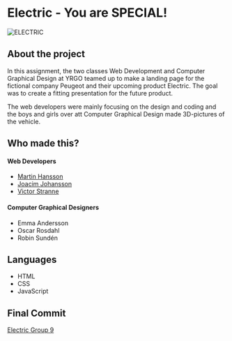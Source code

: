 # Electric - You are SPECIAL!

![ELECTRIC](https://media.giphy.com/media/lM86pZcDxfx5e/giphy.gif)

## About the project

In this assignment, the two classes Web Development and Computer Graphical Design at YRGO teamed up to make a landing page for the fictional company Peugeot and their upcoming product Electric.
The goal was to create a fitting presentation for the future product.

The web developers were mainly focusing on the design and coding and the boys and girls over att Computer Graphical Design made 3D-pictures of the vehicle.

## Who made this?
#### Web Developers
- [Martin Hansson](https://https://github.com/Alegherix)
- [Joacim Johansson](https://https://github.com/JoeyJaySWE)
- [Victor Stranne](https://https://github.com/Vstranne)
#### Computer Graphical Designers
- Emma Andersson
- Oscar Rosdahl
- Robin Sundén

## Languages
- HTML
- CSS
- JavaScript

## Final Commit

[Electric Group 9](https://https://yrgoelectric.netlify.app/)
